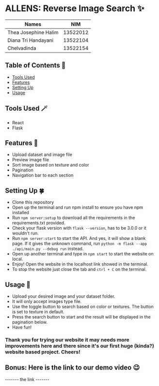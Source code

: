 # ALLENS: Reverse Image Search ✨

| Names                  | NIM      |
| ---------------------- |:--------:|
| Thea Josephine Halim   | 13522012 |
| Diana Tri Handayani    | 13522104 |
| Chelvadinda            | 13522154 |

## Table of Contents 💫
* [Tools Used](#tools-used)
* [Features](#features)
* [Setting Up](#setting-up)
* [Usage](#usage)

## Tools Used 🪄
- React
- Flask

## Features 🎈
- Upload dataset and image file
- Preview image file
- Sort image based on texture and color
- Pagination
- Navigation bar to each section

## Setting Up 🍀
- Clone this repository 
- Open up the terminal and run npm install to ensure you have npm installed
- Run `npm server:setup` to download all the requirements in the requirements.txt provided.
- Check your flask version with `flask --version`, has to be 3.0.0 or it wouldn't run.
- Run `npm server:start` to start the API. And yes, it will show a blank page. If it gives the unknown command, run `python -m flask --app ./api/main.py --debug run` instead.
- Open up another terminal and type in `npm start` to start the website on local.
- Enjoy! Open the website in the localhost link showed in the terminal.
- To stop the website just close the tab and `ctrl + C` on the terminal.

## Usage 🌿
- Upload your desired image and your dataset folder.
- It will only accept images type file.
- Use the toggle button to search based on color or textures. The button is set to texture in default.
- Press the search button to start and the result will be displayed in the pagination below.
- Have fun!

### Thank you for trying our website it may needs more improvements here and there since it's our first huge (kinda?) website based project. Cheers! 

## Bonus: Here is the link to our demo video 😉
------- the link ------- 